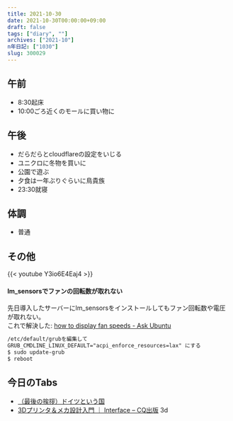 ```yaml
---
title: 2021-10-30
date: 2021-10-30T00:00:00+09:00
draft: false
tags: ["diary", ""]
archives: ["2021-10"]
n年日記: ["1030"]
slug: 300029
---
```

## 午前
- 8:30起床
- 10:00ごろ近くのモールに買い物に
## 午後
- だらだらとcloudflareの設定をいじる
- ユニクロに冬物を買いに
- 公園で遊ぶ
- 夕食は一年ぶりぐらいに鳥貴族
- 23:30就寝
## 体調
- 普通
## その他
{{< youtube Y3io6E4Eaj4 >}}
#### lm_sensorsでファンの回転数が取れない
先日導入したサーバーにlm_sensorsをインストールしてもファン回転数や電圧が取れない。  
これで解決した: [how to display fan speeds - Ask Ubuntu](https://askubuntu.com/questions/1253722/how-to-display-fan-speeds)
```txt
/etc/default/grubを編集して
GRUB_CMDLINE_LINUX_DEFAULT="acpi_enforce_resources=lax" にする
$ sudo update-grub
$ reboot
```
## 今日のTabs
- [（最後の挨拶）ドイツという国](https://doitsudayori.blogspot.com/2021/10/blog-post_30.html?m=1)
- [3Dプリンタ＆メカ設計入門 ｜ Interface – CQ出版](https://interface.cqpub.co.jp/magazine/202110/) 3d
